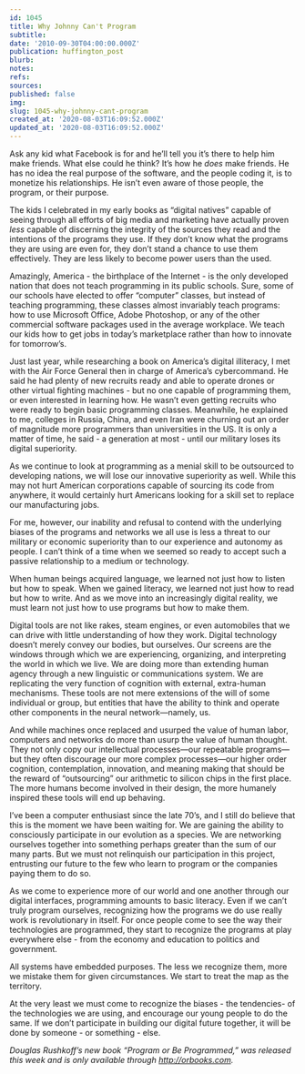 ```yaml
---
id: 1045
title: Why Johnny Can't Program
subtitle: 
date: '2010-09-30T04:00:00.000Z'
publication: huffington_post
blurb: 
notes: 
refs: 
sources: 
published: false
img: 
slug: 1045-why-johnny-cant-program
created_at: '2020-08-03T16:09:52.000Z'
updated_at: '2020-08-03T16:09:52.000Z'
---
```

Ask any kid what Facebook is for and he’ll tell you it’s there to help him make friends. What else could he think? It’s how he *does* make friends. He has no idea the real purpose of the software, and the people coding it, is to monetize his relationships. He isn’t even aware of those people, the program, or their purpose.

The kids I celebrated in my early books as “digital natives” capable of seeing through all efforts of big media and marketing have actually proven *less* capable of discerning the integrity of the sources they read and the intentions of the programs they use. If they don’t know what the programs they are using are even for, they don’t stand a chance to use them effectively. They are less likely to become power users than the used.

Amazingly, America - the birthplace of the Internet - is the only developed nation that does not teach programming in its public schools. Sure, some of our schools have elected to offer “computer” classes, but instead of teaching programming, these classes almost invariably teach programs: how to use Microsoft Office, Adobe Photoshop, or any of the other commercial software packages used in the average workplace. We teach our kids how to get jobs in today’s marketplace rather than how to innovate for tomorrow’s.

Just last year, while researching a book on America’s digital illiteracy, I met with the Air Force General then in charge of America’s cybercommand. He said he had plenty of new recruits ready and able to operate drones or other virtual fighting machines - but no one capable of programming them, or even interested in learning how. He wasn’t even getting recruits who were ready to begin basic programming classes. Meanwhile, he explained to me, colleges in Russia, China, and even Iran were churning out an order of magnitude more programmers than universities in the US. It is only a matter of time, he said - a generation at most - until our military loses its digital superiority.

As we continue to look at programming as a menial skill to be outsourced to developing nations, we will lose our innovative superiority as well. While this may not hurt American corporations capable of sourcing its code from anywhere, it would certainly hurt Americans looking for a skill set to replace our manufacturing jobs.

For me, however, our inability and refusal to contend with the underlying biases of the programs and networks we all use is less a threat to our military or economic superiority than to our experience and autonomy as people. I can’t think of a time when we seemed so ready to accept such a passive relationship to a medium or technology. 

When human beings acquired language, we learned not just how to listen but how to speak. When we gained literacy, we learned not just how to read but how to write. And as we move into an increasingly digital reality, we must learn not just how to use programs but how to make them.

Digital tools are not like rakes, steam engines, or even automobiles that we can drive with little understanding of how they work. Digital technology doesn’t merely convey our bodies, but ourselves. Our screens are the windows through which we are experiencing, organizing, and interpreting the world in which we live. We are doing more than extending human agency through a new linguistic or communications system. We are replicating the very function of cognition with external, extra-human mechanisms. These tools are not mere extensions of the will of some individual or group, but entities that have the ability to think and operate other components in the neural network—namely, us.

And while machines once replaced and usurped the value of human labor, computers and networks do more than usurp the value of human thought. They not only copy our intellectual processes—our repeatable programs—but they often discourage our more complex processes—our higher order cognition, contemplation, innovation, and meaning making that should be the reward of “outsourcing” our arithmetic to silicon chips in the first place. The more humans become involved in their design, the more humanely inspired these tools will end up behaving.

I’ve been a computer enthusiast since the late 70’s, and I still do believe that this is the moment we have been waiting for. We are gaining the ability to consciously participate in our evolution as a species. We are networking ourselves together into something perhaps greater than the sum of our many parts. But we must not relinquish our participation in this project, entrusting our future to the few who learn to program or the companies paying them to do so.

As we come to experience more of our world and one another through our digital interfaces, programming amounts to basic literacy. Even if we can’t truly program ourselves, recognizing how the programs we do use really work is revolutionary in itself. For once people come to see the way their technologies are programmed, they start to recognize the programs at play everywhere else - from the economy and education to politics and government.

All systems have embedded purposes. The less we recognize them, more we mistake them for given circumstances. We start to treat the map as the territory.

At the very least we must come to recognize the biases - the tendencies- of the technologies we are using, and encourage our young people to do the same. If we don’t participate in building our digital future together, it will be done by someone - or something - else.

*Douglas Rushkoff’s new book “Program or Be Programmed,” was released this week and is only available through http://orbooks.com.*
